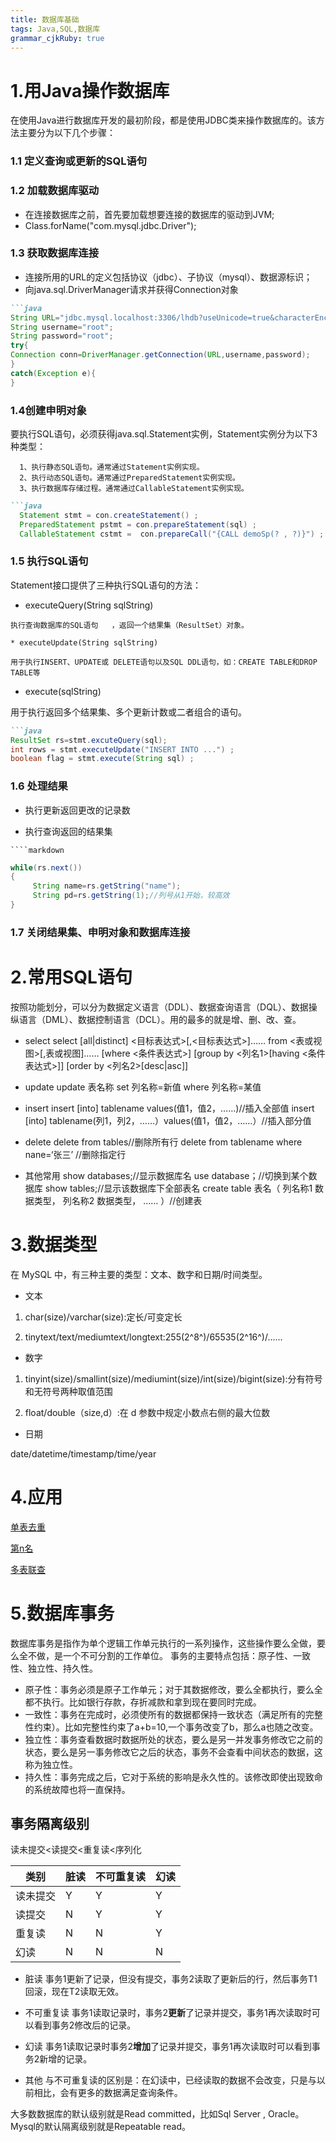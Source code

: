 ```yaml
---
title: 数据库基础
tags: Java,SQL,数据库
grammar_cjkRuby: true
---
```


# 1.用Java操作数据库
 在使用Java进行数据库开发的最初阶段，都是使用JDBC类来操作数据库的。该方法主要分为以下几个步骤：
### 1.1 定义查询或更新的SQL语句
### 1.2 加载数据库驱动
*   在连接数据库之前，首先要加载想要连接的数据库的驱动到JVM;
*  Class.forName("com.mysql.jdbc.Driver");  

### 1.3  获取数据库连接
* 连接所用的URL的定义包括协议（jdbc）、子协议（mysql）、数据源标识；
* 向java.sql.DriverManager请求并获得Connection对象
````markdown
```java
String URL="jdbc.mysql.localhost:3306/lhdb?useUnicode=true&characterEncoding=gbk ; "//数据库名lhdb
String username="root";
String password="root";
try{
Connection conn=DriverManager.getConnection(URL,username,password);
}
catch(Exception e){
}
````
### 1.4创建申明对象

要执行SQL语句，必须获得java.sql.Statement实例，Statement实例分为以下3种类型：

      1、执行静态SQL语句。通常通过Statement实例实现。   
      2、执行动态SQL语句。通常通过PreparedStatement实例实现。   
      3、执行数据库存储过程。通常通过CallableStatement实例实现。
 ````markdown
 ```java
   Statement stmt = con.createStatement() ;   
   PreparedStatement pstmt = con.prepareStatement(sql) ;   
   CallableStatement cstmt =  con.prepareCall("{CALL demoSp(? , ?)}") ;   
  ````
### 1.5 执行SQL语句
   Statement接口提供了三种执行SQL语句的方法：
   
   * executeQuery(String sqlString)
   
    执行查询数据库的SQL语句   ，返回一个结果集（ResultSet）对象。
    
    * executeUpdate(String sqlString)  
        
    用于执行INSERT、UPDATE或 DELETE语句以及SQL DDL语句，如：CREATE TABLE和DROP TABLE等
    
  * execute(sqlString)
  
  用于执行返回多个结果集、多个更新计数或二者组合的语句。
  ````markdown
  ```java
  ResultSet rs=stmt.excuteQuery(sql);
  int rows = stmt.executeUpdate("INSERT INTO ...") ;   
  boolean flag = stmt.execute(String sql) ;  
  ````
  
### 1.6 处理结果 

   * 执行更新返回更改的记录数  
   
   * 执行查询返回的结果集  
   
    ````markdown
   ```java
   while(rs.next())
   {
   		String name=rs.getString("name");
        String pd=rs.getString(1);//列号从1开始，较高效
   }
   ````
   
### 1.7 关闭结果集、申明对象和数据库连接

# 2.常用SQL语句
按照功能划分，可以分为数据定义语言（DDL）、数据查询语言（DQL）、数据操纵语言（DML）、数据控制语言（DCL）。用的最多的就是增、删、改、查。

* select
select [all|distinct] <目标表达式>[,<目标表达式>]……
from <表或视图>[,表或视图]……
[where <条件表达式>]
[group by <列名1>[having <条件表达式>]]
[order by <列名2>[desc|asc]]

* update
update 表名称 set 列名称=新值 where 列名称=某值

* insert
insert [into] tablename values(值1，值2，……)//插入全部值
insert [into] tablename(列1，列2，……）values(值1，值2，……）//插入部分值

* delete
delete from tables//删除所有行
delete from tablename where nane=‘张三’ //删除指定行

* 其他常用
show databases;//显示数据库名
use database；//切换到某个数据库
show tables;//显示该数据库下全部表名
create table 表名（
列名称1  数据类型，
列名称2  数据类型，
……
）//创建表

 # 3.数据类型
 在 MySQL 中，有三种主要的类型：文本、数字和日期/时间类型。
 
 * 文本   
 
 1. char(size)/varchar(size):定长/可变定长  
 
 2. tinytext/text/mediumtext/longtext:255(2^8^)/65535(2^16^)/……  
 
 * 数字  
 
1) tinyint(size)/smallint(size)/mediumint(size)/int(size)/bigint(size):分有符号和无符号两种取值范围  

2) float/double（size,d）:在 d 参数中规定小数点右侧的最大位数  

 * 日期  
 
 date/datetime/timestamp/time/year
 
 # 4.应用
 [单表去重](https://leetcode.com/problems/delete-duplicate-emails/)  
 
  [第n名](https://leetcode.com/problems/nth-highest-salary/)  
  
  [多表联查](https://leetcode.com/problems/department-highest-salary/)
  # 5.数据库事务
数据库事务是指作为单个逻辑工作单元执行的一系列操作，这些操作要么全做，要么全不做，是一个不可分割的工作单位。
事务的主要特点包括：原子性、一致性、独立性、持久性。

* 原子性：事务必须是原子工作单元；对于其数据修改，要么全都执行，要么全都不执行。比如银行存款，存折减款和拿到现在要同时完成。
* 一致性：事务在完成时，必须使所有的数据都保持一致状态（满足所有的完整性约束）。比如完整性约束了a+b=10,一个事务改变了b，那么a也随之改变。
* 独立性：事务查看数据时数据所处的状态，要么是另一并发事务修改它之前的状态，要么是另一事务修改它之后的状态，事务不会查看中间状态的数据，这称为独立性。
* 持久性：事务完成之后，它对于系统的影响是永久性的。该修改即使出现致命的系统故障也将一直保持。

## 事务隔离级别
读未提交<读提交<重复读<序列化

  类别 | 脏读|不可重复读|幻读
------------- | ------------- | ------------- | -------------
读未提交 |Y|Y|Y
读提交 |N|Y|Y
重复读 |N|N|Y
幻读 |N|N|N

* 脏读
事务1更新了记录，但没有提交，事务2读取了更新后的行，然后事务T1回滚，现在T2读取无效。

* 不可重复读
事务1读取记录时，事务2**更新**了记录并提交，事务1再次读取时可以看到事务2修改后的记录。

* 幻读
事务1读取记录时事务2**增加**了记录并提交，事务1再次读取时可以看到事务2新增的记录。

* 其他
与不可重复读的区别是：在幻读中，已经读取的数据不会改变，只是与以前相比，会有更多的数据满足查询条件。  

大多数数据库的默认级别就是Read committed，比如Sql Server , Oracle。
Mysql的默认隔离级别就是Repeatable read。

